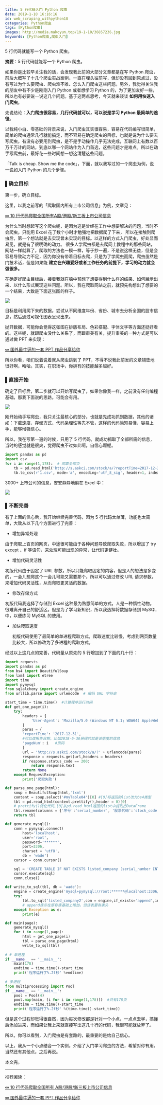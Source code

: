 ```yaml
---
title: 5 行代码入门 Python 爬虫
date: 2019-1-10 16:16:16
id: web_scraping_withpython18
categories: Python爬虫
tags: [Python爬虫]
images: http://media.makcyun.top/19-1-10/36857236.jpg
keywords: [Python爬虫,爬虫入门]
---
```


5 行代码就能写一个 Python 爬虫。

<!-- more -->  

**摘要**：5 行代码就能写一个 Python 爬虫。

如果你是比较早关注我的话，会发现我此前的大部分文章都是在写 Python 爬虫，前后大概写了十几个爬虫实战案例，一直在埋头往前写，但却没有回到原点过，没有写过为什么要爬虫、爬虫难不难、怎么入门爬虫这些问题。另外，我觉得关注我的朋友中有不少是刚刚入门 Python 或者想学习 Python 的，为了更加友好一些，所以也有必要说一说这几个问题。基于这两点思考，今天就来谈谈 **如何用快速入门爬虫**。

先说结论：**入门爬虫很容易，几行代码就可以，可以说是学习 Python 最简单的途径**。

以我纯小白、零基础的背景来说，入门爬虫其实很容易，容易在代码编写很简单，简单的爬虫通常几行就能搞定，而不容易在确定爬虫的目标，也就是说为什么要去写爬虫，有没有必要用到爬虫，是不是手动操作几乎无法完成，互联网上有数以百万千万计的网站，到底以哪一个网站作为入门首选，这些问题才是难点。所以在动手写爬虫前，最好花一些时间想一想这清楚这些问题。

「Talk is cheap. Show me the code」，下面，就以我写过的一个爬虫为例，说一说如入门 Python 的几个步骤。

### ▌确立目标

第一步，确立目标。

这里，以我之前写的「爬取国内所有上市公司信息」为例，文章见：

[∞ 10 行代码爬取全国所有A股/港股/新三板上市公司信息](https://www.makcyun.top/web_scraping_withpython2.html)

为什么当时想起写这个爬虫呢，是因为这是曾经在工作中想要解决的问题，当时不会爬虫，只能用 Excel 花了数个小时才勉强地把数据爬了下来， 所以在接触到爬虫后，第一个想法就是去实现曾未实现的目标。以这样的方式入门爬虫，好处显而易见，就是有了很明确的动力。
很多人学爬虫都是去爬网上教程中的那些网站，网站一样就算了，爬取的方法也一模一样，等于抄一遍，不是说这样无益，但是会容易导致动力不足，因为你没有带着目标去爬，只是为了学爬虫而爬，爬虫虽然是门技术活，但是如果能 **建立在兴趣爱好或者工作任务的前提下，学习的动力就会强很多。**

在确定好爬虫目标后，接着我就在脑中预想了想要得到什么样的结果、如何展示出来、以什么形式展现这些问题。所以，我在爬取网站之前，就预先构想出了想要的一个结果，大致是下面这张图的样子。

![](http://media.makcyun.top/19-1-10/9809664.jpg)

目标是利用爬下来的数据，尝试从不同维度年份、省份、城市去分析全国的股市信息，然后通过可视化图表呈现出来。

抛开数据，可能你会觉得这张图在排版布局、色彩搭配、字体文字等方面还挺好看的。这些呢，就跟爬虫没什么关系了，而跟审美有关，提升审美的一种方式是可以通过做 PPT 来实现：

[∞ 国外最牛逼的一套 PPT 作品分享给你](https://www.makcyun.top/weekly_sharing11.html)

所以你看，咱们说着说着就从爬虫跳到了 PPT，不得不说我此前发的文章铺垫地很好啊，哈哈。其实，在职场中，你拥有的技能越多越好。

### ▌直接开始

确定了目标后，第二步就可以开始写爬虫了，如果你像我一样，之前没有任何编程基础，那我下面说的思路，可能会有用。

![](http://media.makcyun.top/19-1-11/25331188.jpg)

刚开始动手写爬虫，我只关注最核心的部分，也就是先成功抓到数据，其他的诸如：下载速度、存储方式、代码条理性等先不管，这样的代码简短易懂、容易上手，能够增强信心。

所以，我在写第一遍的时候，只用了 5 行代码，就成功抓取了全部所需的信息，当时的感觉就是很爽，觉得爬虫不过如此啊，自信心爆棚。

```python
import pandas as pd
import csv
for i in range(1,178):  # 爬取全部页
	tb = pd.read_html('http://s.askci.com/stock/a/?reportTime=2017-12-31&pageNum=%s' % (str(i)))[3] 
	tb.to_csv(r'1.csv', mode='a', encoding='utf_8_sig', header=1, index=0)
```

3000+ 上市公司的信息，安安静静地躺在 Excel 中：

![](http://media.makcyun.top/18-8-27/96662344.jpg)



### ▌不断完善

有了上面的信心后，我开始继续完善代码，因为 5 行代码太单薄，功能也太简单，大致从以下几个方面进行了完善：

- 增加异常处理

由于爬取上百页的网页，中途很可能由于各种问题导致爬取失败，所以增加了 try except 、if 等语句，来处理可能出现的异常，让代码更健壮。

- 增加代码灵活性

初版代码由于固定了 URL 参数，所以只能爬取固定的内容，但是人的想法是多变的，一会儿想爬这个一会儿可能又需要那个，所以可以通过修改 URL 请求参数，来增加代码灵活性，从而爬取更灵活的数据。

- 修改存储方式

初版代码我选择了存储到 Excel 这种最为熟悉简单的方式，人是一种惰性动物，很难离开自己的舒适区。但是为了学习新知识，所以我选择将数据存储到 MySQL 中，以便练习 MySQL 的使用。

- 加快爬取速度

  初版代码使用了最简单的单进程爬取方式，爬取速度比较慢，考虑到网页数量比较大，所以修改为了多进程的爬取方式。

经过以上这几点的完善，代码量从原先的 5 行增加到了下面的几十行：

```python
import requests
import pandas as pd
from bs4 import BeautifulSoup
from lxml import etree
import time
import pymysql
from sqlalchemy import create_engine
from urllib.parse import urlencode  # 编码 URL 字符串

start_time = time.time()  #计算程序运行时间
def get_one_page(i):
	try:
		headers = {
            'User-Agent': 'Mozilla/5.0 (Windows NT 6.1; WOW64) AppleWebKit/537.36 (KHTML, like Gecko) Chrome/66.0.3359.181 Safari/537.36'
        }
		paras = {
		'reportTime': '2017-12-31',
		#可以改报告日期，比如2018-6-30获得的就是该季度的信息
		'pageNum': i   #页码
		}
		url = 'http://s.askci.com/stock/a/?' + urlencode(paras)
		response = requests.get(url,headers = headers)
		if response.status_code == 200:
			return response.text
		return None
	except RequestException:
		print('爬取失败')

def parse_one_page(html):
	soup = BeautifulSoup(html,'lxml')
	content = soup.select('#myTable04')[0] #[0]将返回的list改为bs4类型
	tbl = pd.read_html(content.prettify(),header = 0)[0]
	# prettify()优化代码,[0]从pd.read_html返回的list中提取出DataFrame
	tbl.rename(columns = {'序号':'serial_number', '股票代码':'stock_code', '股票简称':'stock_abbre', '公司名称':'company_name', '省份':'province', '城市':'city', '主营业务收入(201712)':'main_bussiness_income', '净利润(201712)':'net_profit', '员工人数':'employees', '上市日期':'listing_date', '招股书':'zhaogushu', '公司财报':'financial_report', '行业分类':'industry_classification', '产品类型':'industry_type', '主营业务':'main_business'},inplace = True)
	return tbl

def generate_mysql():
	conn = pymysql.connect(
		host='localhost',
		user='root',
		password='******',
		port=3306,
		charset = 'utf8',  
		db = 'wade')
	cursor = conn.cursor()

	sql = 'CREATE TABLE IF NOT EXISTS listed_company (serial_number INT(20) NOT NULL,stock_code INT(20) ,stock_abbre VARCHAR(20) ,company_name VARCHAR(20) ,province VARCHAR(20) ,city VARCHAR(20) ,main_bussiness_income VARCHAR(20) ,net_profit VARCHAR(20) ,employees INT(20) ,listing_date DATETIME(0) ,zhaogushu VARCHAR(20) ,financial_report VARCHAR(20) , industry_classification VARCHAR(20) ,industry_type VARCHAR(100) ,main_business VARCHAR(200) ,PRIMARY KEY (serial_number))'
	cursor.execute(sql)
	conn.close()
	
def write_to_sql(tbl, db = 'wade'):
    engine = create_engine('mysql+pymysql://root:******@localhost:3306/{0}?charset=utf8'.format(db))
    try:
    	tbl.to_sql('listed_company2',con = engine,if_exists='append',index=False)
    	# append表示在原有表基础上增加，但该表要有表头
    except Exception as e:
    	print(e)

def main(page):
    generate_mysql()
	for i in range(1,page):  
		html = get_one_page(i)
		tbl = parse_one_page(html)
		write_to_sql(tbl)
		
# # 单进程
if __name__ == '__main__':	
	main(178)
	endtime = time.time()-start_time
	print('程序运行了%.2f秒' %endtime)
	
# 多进程
from multiprocessing import Pool
if __name__ == '__main__':
 	pool = Pool(4)
 	pool.map(main, [i for i in range(1,178)])  #共有178页
	endtime = time.time()-start_time
	print('程序运行了%.2f秒' %(time.time()-start_time))
```

但是这个过程却觉得很自然，因为每次修改都是针对一个小点，一点点去学，搞懂后添加进来，而如果让我上来就直接写出这几十行的代码，我很可能就放弃了。

所以，你可以看到，入门爬虫是有套路的，最重要的是给自己信心。

以上，我从一个小点结合一个实例，介绍了入门学习爬虫的方法，希望对你有用。当然还有其他点，之后再说。

本文完。

---

推荐阅读：

[∞ 10 行代码爬取全国所有 A股/港股/新三板上市公司信息](https://www.makcyun.top/web_scraping_withpython2.html)

[∞ 国外最牛逼的一套 PPT 作品分享给你](https://www.makcyun.top/weekly_sharing11.html)